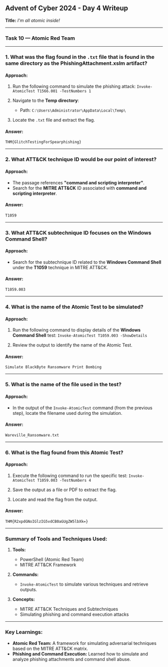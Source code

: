 ## **Advent of Cyber 2024 - Day 4 Writeup**
**Title:** _I'm all atomic inside!_

---
### **Task 10 — Atomic Red Team**
---
### **1. What was the flag found in the `.txt` file that is found in the same directory as the PhishingAttachment.xslm artifact?**

#### **Approach:**

1. Run the following command to simulate the phishing attack:
    `Invoke-AtomicTest T1566.001 -TestNumbers 1`
    
2. Navigate to the **Temp directory**:
    
    - Path: `C:\Users\Administrator\AppData\Local\Temp\`
3. Locate the `.txt` file and extract the flag.
    

#### **Answer:**

`THM{GlitchTestingForSpearphishing}`

---

### **2. What ATT&CK technique ID would be our point of interest?**

#### **Approach:**

- The passage references **"command and scripting interpreter"**.
- Search for the **MITRE ATT&CK** ID associated with **command and scripting interpreter**.

#### **Answer:**

`T1059`

---

### **3. What ATT&CK subtechnique ID focuses on the Windows Command Shell?**

#### **Approach:**

- Search for the subtechnique ID related to the **Windows Command Shell** under the **T1059** technique in MITRE ATT&CK.

#### **Answer:**

`T1059.003`

---

### **4. What is the name of the Atomic Test to be simulated?**

#### **Approach:**

1. Run the following command to display details of the **Windows Command Shell** test:
    `Invoke-AtomicTest T1059.003 -ShowDetails`
    
2. Review the output to identify the name of the Atomic Test.
    

#### **Answer:**
`Simulate BlackByte Ransomware Print Bombing`

---

### **5. What is the name of the file used in the test?**

#### **Approach:**

- In the output of the `Invoke-AtomicTest` command (from the previous step), locate the filename used during the simulation.

#### **Answer:**

`Wareville_Ransomware.txt`

---

### **6. What is the flag found from this Atomic Test?**

#### **Approach:**

1. Execute the following command to run the specific test:
    `Invoke-AtomicTest T1059.003 -TestNumbers 4`
    
2. Save the output as a file or PDF to extract the flag.
    
3. Locate and read the flag from the output.
    

#### **Answer:**
`THM{R2xpdGNoIGlzIG5vdCB0aGUgZW5lbXk=}`

---

### **Summary of Tools and Techniques Used:**

1. **Tools:**
    
    - PowerShell (Atomic Red Team)
    - MITRE ATT&CK Framework
2. **Commands:**
    
    - `Invoke-AtomicTest` to simulate various techniques and retrieve outputs.
3. **Concepts:**
    
    - MITRE ATT&CK Techniques and Subtechniques
    - Simulating phishing and command execution attacks

---

### **Key Learnings:**

- **Atomic Red Team:** A framework for simulating adversarial techniques based on the MITRE ATT&CK matrix.
- **Phishing and Command Execution:** Learned how to simulate and analyze phishing attachments and command shell abuse.